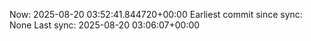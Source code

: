 Now: 2025-08-20 03:52:41.844720+00:00 Earliest commit since sync: None Last sync: 2025-08-20 03:06:07+00:00
